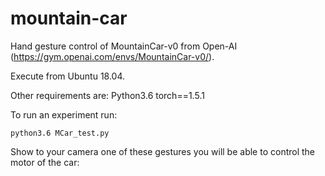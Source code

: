 # mountain-car

Hand gesture control of MountainCar-v0 from Open-AI (https://gym.openai.com/envs/MountainCar-v0/).

Execute from Ubuntu 18.04.

Other requirements are:
Python3.6
torch==1.5.1

To run an experiment run:

```
python3.6 MCar_test.py
```
Show to your camera one of these gestures you will be able to control the motor of the car:
